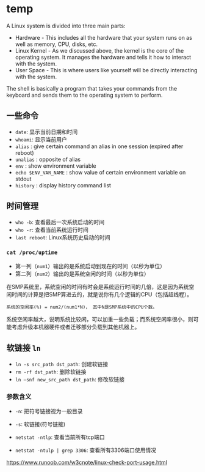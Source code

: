 # temp
A Linux system is divided into three main parts:

-   Hardware - This includes all the hardware that your system runs on as well as memory, CPU, disks, etc.
-   Linux Kernel - As we discussed above, the kernel is the core of the operating system. It manages the hardware and tells it how to interact with the system.
-   User Space - This is where users like yourself will be directly interacting with the system.

The shell is basically a program that takes your commands from the keyboard and sends them to the operating system to perform.

## 一些命令
* `date`: 显示当前日期和时间
* `whoami`: 显示当前用户
* `alias` : give certain command an alias in one session (expired after reboot)
* `unalias` : opposite of alias
* `env` : show environment variable
* `echo $ENV_VAR_NAME` : show value of certain environment variable on stdout
* `history` : display history command list

## 时间管理
* `who -b`: 查看最后一次系统启动的时间
* `who -r`: 查看当前系统运行时间
* `last reboot`: Linux系统历史启动的时间

### `cat /proc/uptime`
* 第一列（`num1`）输出的是系统启动到现在的时间（以秒为单位）
* 第二列（`num2`）输出的是系统空闲的时间（以秒为单位）

在SMP系统里，系统空闲的时间有时会是系统运行时间的几倍，这是因为系统空闲时间的计算是把SMP算进去的，就是说你有几个逻辑的CPU（包括超线程）。

`系统的空闲率(%) = num2/(num1*N)， 其中N是SMP系统中的CPU个数。`

系统空闲率越大，说明系统比较闲，可以加重一些负载；而系统空闲率很小，则可能考虑升级本机器硬件或者迁移部分负载到其他机器上。


## 软链接 `ln`
* `ln -s src_path dst_path`: 创建软链接
* `rm -rf dst_path`: 删除软链接
* `ln –snf new_src_path dst_path`: 修改软链接

### 参数含义
* `-n`: 把符号链接视为一般目录
* `-s`: 软链接(符号链接)


* `netstat -ntlp`: 查看当前所有tcp端口 
* `netstat -ntulp | grep 3306`:  查看所有3306端口使用情况

https://www.runoob.com/w3cnote/linux-check-port-usage.html

<!--stackedit_data:
eyJoaXN0b3J5IjpbMTY1OTA5OTkwMSwzNzMzNTQxMjldfQ==
-->